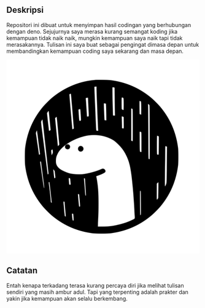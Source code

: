 ## Deskripsi
Repositori ini dibuat untuk menyimpan hasil codingan yang berhubungan dengan deno. Sejujurnya saya merasa kurang semangat koding jika kemampuan tidak naik naik, mungkin kemampuan saya naik tapi tidak merasakannya.
Tulisan ini saya buat sebagai pengingat dimasa depan untuk membandingkan kemampuan coding saya sekarang dan masa depan.

![alt text](https://raw.githubusercontent.com/Gokai9/deno-repo/main/Deno.svg)

## Catatan
Entah kenapa terkadang terasa kurang percaya diri jika melihat tulisan sendiri yang masih ambur adul. Tapi yang terpenting adalah prakter dan yakin jika kemampuan akan selalu berkembang.
